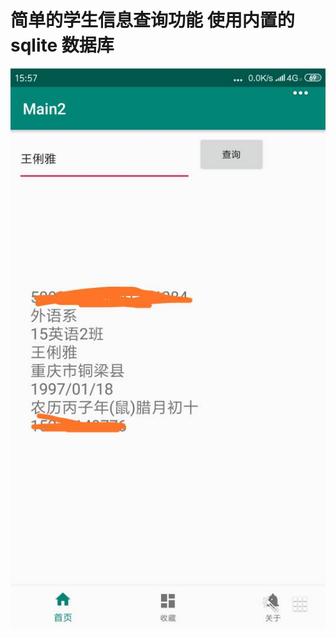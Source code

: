 # 简单的学生信息查询功能  使用内置的sqlite  数据库  
![image](https://github.com/a879776225/Re/blob/master/app/src/main/res/mipmap-hdpi/1.jpg)
